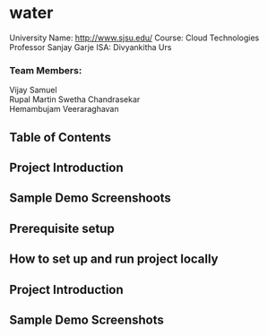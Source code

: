 # water

University Name: http://www.sjsu.edu/
Course: Cloud Technologies
Professor Sanjay Garje
ISA: Divyankitha Urs
### Team Members:
Vijay Samuel      
Rupal Martin
Swetha Chandrasekar 		                           
Hemambujam Veeraraghavan  


## Table of Contents

## Project Introduction

## Sample Demo Screenshoots

## Prerequisite setup

## How to set up and run project locally

## Project Introduction


## Sample Demo Screenshots


